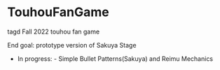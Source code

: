 # TouhouFanGame
 tagd Fall 2022 touhou fan game
 
 End goal: prototype version of Sakuya Stage
 - In progress:
        - Simple Bullet Patterns(Sakuya) and Reimu Mechanics

        
